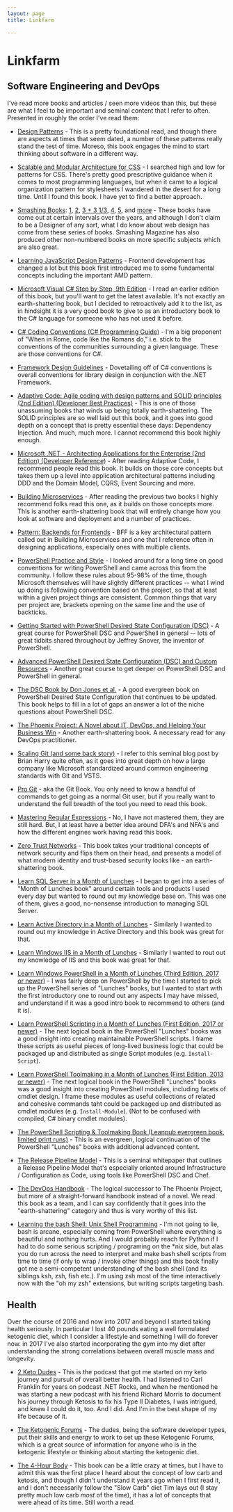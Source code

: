 ```yaml
---
layout: page
title: Linkfarm

---
```


# Linkfarm

## Software Engineering and DevOps

I've read more books and articles / seen more videos than this, but these are what I feel to be important and seminal
content that I refer to often. Presented in roughly the order I've read them:

* [Design Patterns](https://www.amazon.com/Design-Patterns-Elements-Reusable-Object-Oriented/dp/0201633612) - This is a
pretty foundational read, and though there are aspects at times that seem dated, a number of these patterns really stand
the test of time. Moreso, this book engages the mind to start thinking about software in a different way.

* [Scalable and Modular Architecture for CSS](https://smacss.com/) - I searched high and low for patterns for CSS.
There's pretty good prescriptive guidance when it comes to most programming languages, but when it came to a logical
organization pattern for stylesheets I wandered in the desert for a long time. Until I found this book. I have yet to
find a better approach.

* [Smashing Books](https://shop.smashingmagazine.com/collections/books):
[1](https://shop.smashingmagazine.com/products/the-smashing-book-1-digital-edition),
[2](https://shop.smashingmagazine.com/products/smashing-book-2),
[3 + 3 1/3](https://shop.smashingmagazine.com/products/smashing-book-3-digital-edition),
[4](https://shop.smashingmagazine.com/products/smashing-book-4-ebooks),
[5](https://shop.smashingmagazine.com/products/smashing-book-5-real-life-responsive-web-design),
and [more](https://shop.smashingmagazine.com/) - These books have come out at certain intervals over the years, and
although I don't claim to be a Designer of any sort, what I do know about web design has come from these series of
books. Smashing Magazine has also produced other non-numbered books on more specific subjects which are also great.

* [Learning JavaScript Design Patterns](https://addyosmani.com/resources/essentialjsdesignpatterns/book/) - Frontend
development has changed a lot but this book first introduced me to some fundamental concepts including the important AMD
pattern.

* [Microsoft Visual C# Step by Step, 9th Edition](
    https://www.microsoftpressstore.com/store/microsoft-visual-c-sharp-step-by-step-9781509307760) - I read an earlier
edition of this book, but you'll want to get the latest available. It's not exactly an earth-shattering book, but I
decided to retroactively add it to the list, as in hindsight it is a very good book to give to as an introductory book
to the C# language for someone who has not used it before.

* [C# Coding Conventions (C# Programming Guide)](
    https://docs.microsoft.com/en-us/dotnet/csharp/programming-guide/inside-a-program/coding-conventions) - I'm a big
proponent of "When in Rome, code like the Romans do," i.e. stick to the conventions of the communities surrounding a
given language. These are those conventions for C#.

* [Framework Design Guidelines](https://docs.microsoft.com/en-us/dotnet/standard/design-guidelines/) - Dovetailing off
of C# conventions is overall conventions for library design in conjunction with the .NET Framework.

* [Adaptive Code: Agile coding with design patterns and SOLID principles (2nd Edition) (Developer Best Practices)](
    https://www.amazon.com/Adaptive-Code-principles-Developer-Practices/dp/1509302581/) - This is one of those
unassuming books that winds up being totally earth-shattering. The SOLID principles are so well laid out this book, and
it goes into good depth on a concept that is pretty essential these days: Dependency Injection. And much, much more. I
cannot recommend this book highly enough.

* [Microsoft .NET - Architecting Applications for the Enterprise (2nd Edition) (Developer Reference)](
    https://www.amazon.com/Microsoft-NET-Architecting-Applications-Enterprise/dp/0735685355) - After reading Adaptive
Code, I recommend people read this book. It builds on those core concepts but takes them up a level into application
architectural patterns including DDD and the Domain Model, CQRS, Event Sourcing and more.

* [Building Microservices](http://shop.oreilly.com/product/0636920033158.do) - After reading the previous two books I
highly recommend folks read this one, as it builds on those concepts more. This is another earth-shattering book that
will entirely change how you look at software and deployment and a number of practices.

* [Pattern: Backends for Frontends](http://samnewman.io/patterns/architectural/bff/) - BFF is a key architectural
pattern called out in Building Microservices and one that I reference often in designing applications, especially ones
with multiple clients.

* [PowerShell Practice and Style](https://github.com/PoshCode/PowerShellPracticeAndStyle) - I looked around for a long
time on good conventions for writing PowerShell and came across this from the community. I follow these rules about
95-98% of the time, though Microsoft themselves will have slightly different practices -- what I wind up doing is
following convention based on the project, so that at least within a given project things are consistent. Common things
that vary per project are, brackets opening on the same line and the use of backticks.

* [Getting Started with PowerShell Desired State Configuration (DSC)](
    https://mva.microsoft.com/en-US/training-courses/getting-started-with-powershell-desired-state-configuration-dsc-8672) -
A great course for PowerShell DSC and PowerShell in general -- lots of great tidbits shared throughout by Jeffrey
Snover, the inventor of PowerShell.

* [Advanced PowerShell Desired State Configuration (DSC) and Custom Resources](
    https://mva.microsoft.com/en-US/training-courses/advanced-powershell-desired-state-configuration-dsc-and-custom-resources-8702) -
Another great course to get deeper on PowerShell DSC and PowerShell in general.

* [The DSC Book by Don Jones et al.](https://leanpub.com/the-dsc-book) - A good evergreen book on PowerShell Desired
State Configuration that continues to be updated. This book helps to fill in a lot of gaps an answer a lot of the niche
questions about PowerShell DSC.

* [The Phoenix Project: A Novel about IT, DevOps, and Helping Your Business Win](
    https://www.amazon.com/Phoenix-Project-DevOps-Helping-Business/dp/0988262592) - Another earth-shattering book. A
necessary read for any DevOps practitioner.

* [Scaling Git (and some back story)](
    https://blogs.msdn.microsoft.com/bharry/2017/02/03/scaling-git-and-some-back-story/) - I refer to this seminal blog
post by Brian Harry quite often, as it goes into great depth on how a large company like Microsoft standardized around
common engineering standards with Git and VSTS.

* [Pro Git](https://git-scm.com/book/en/v2) - aka the Git Book. You only need to know a handful of commands to get going
as a normal Git user, but if you really want to understand the full breadth of the tool you need to read this book.

* [Mastering Regular Expressions](http://shop.oreilly.com/product/9780596528126.do) - No, I have not mastered them, they
are still hard. But, I at least have a better idea around DFA's and NFA's and how the different engines work having read
this book.

* [Zero Trust Networks](http://shop.oreilly.com/product/0636920052265.do) - This book takes your traditional concepts of
network security and flips them on their head, and presents a model of what modern identity and trust-based security
looks like - an earth-shattering book.

* [Learn SQL Server in a Month of Lunches](
    https://www.manning.com/books/learn-sql-server-administration-in-a-month-of-lunches) -
I began to get into a series of "Month of Lunches book" around certain tools and products I used every day but wanted
to round out my knowledge base on. This was one of them, gives a good, no-nonsense introduction to managing SQL Server.

* [Learn Active Directory in a Month of Lunches](
    https://www.manning.com/books/learn-active-directory-management-in-a-month-of-lunches) -
Similarly I wanted to round out my knowledge in Active Directory and this book was great for that.

* [Learn Windows IIS in a Month of Lunches](https://www.manning.com/books/learn-windows-iis-in-a-month-of-lunches) -
Similarly I wanted to rout out my knowledge of IIS and this book was great for that.

* [Learn Windows PowerShell in a Month of Lunches (Third Edition, 2017 or newer)](
    https://www.manning.com/books/learn-windows-powershell-in-a-month-of-lunches-third-edition) - I was fairly deep on
PowerShell by the time I started to pick up the PowerShell series of "Lunches" books, but I wanted to start with the
first introductory one to round out any aspects I may have missed, and understand if it was a good intro book to
recommend to others (and it is).

* [Learn PowerShell Scripting in a Month of Lunches (First Edition, 2017 or newer)](
    https://www.manning.com/books/learn-powershell-scripting-in-a-month-of-lunches) - The next logical book in the
PowerShell "Lunches" books was a good insight into creating maintainable PowerShell scripts. I frame these scripts as
useful pieces of long-lived business logic that could be packaged up and distributed as single Script modules (e.g.
`Install-Script`).

* [Learn PowerShell Toolmaking in a Month of Lunches (First Edition, 2013 or newer)](
    https://www.manning.com/books/learn-powershell-toolmaking-in-a-month-of-lunches) - The next logical book in the
PowerShell "Lunches" books was a good insight into creating PowerShell modules, including facets of cmdlet design. I
frame these modules as useful collections of related and cohesive commands taht could be packaged up and distributed as
cmdlet modules (e.g. `Install-Module`). (Not to be confused with compiled, C# binary cmdlet modules).

* [The PowerShell Scripting & Toolmaking Book (Leanpub evergreen book, limited print runs)](
    https://leanpub.com/powershell-scripting-toolmaking) - This is an evergreen, logical continuation of the PowerShell
"Lunches" books with additional advanced content.

* [The Release Pipeline Model](https://docs.microsoft.com/en-us/powershell/dsc/whitepapers) - This is a seminal
whitepaper that outlines a Release Pipeline Model that's especially oriented around Infrastructure / Configuration as
Code, using tools like PowerShell DSC and Chef.

* [The DevOps Handbook](https://itrevolution.com/book/the-devops-handbook/) - The logical successor to The Phoenix
Project, but more of a straight-forward handbook instead of a novel. We read this book as a team, and I can say
confidently that it goes into the "earth-shattering" category and thus is very worthy of this list.

* [Learning the bash Shell: Unix Shell Programming](
    https://www.amazon.com/Learning-bash-Shell-Programming-Nutshell-ebook/dp/B0043GXMSY) - I'm not going to lie, bash is
arcane, especially coming from PowerShell where everything is beautiful and nothing hurts. And I would probably reach
for Python if I had to do some serious scripting / programing on the *nix side, but alas you do run across the need to
interpret and make bash shell scripts from time to time (if only to wrap / invoke other things) and this book finally
got me a semi-competent understanding of the bash shell (and its siblings ksh, zsh, fish etc.). I'm using zsh most of
the time interactively now with the "oh my zsh" extensions, but writing scripts targeting bash.

## Health

Over the course of 2016 and now into 2017 and beyond I started taking health seriously. In particular I lost 40 pounds
eating a well formulated ketogenic diet, which I consider a lifestyle and something I will do forever now. in 2017 I've
also started incorporating the gym into my diet after understanding the strong correlations between overall muscle mass
and longevity.

* [2 Keto Dudes](http://2ketodudes.com/) - This is the podcast that got me started on my keto journey and pursuit of
overall better health. I had listened to Carl Franklin for years on podcast .NET Rocks, and when he mentioned he was
starting a new podcast with his friend Richard Morris to document his journey through Ketosis to fix his Type II
Diabetes, I was intrigued, and knew I could do it, too. And I did. And I'm in the best shape of my life because of it.

* [The Ketogenic Forums](https://www.ketogenicforums.com/) - The dudes, being the software developer types, put their
skills and energy to work to set up these Ketogenic Forums, which is a great source of information for anyone who is
in the ketogenic lifestyle or thinking about starting the ketogenic diet.

* [The 4-Hour Body](http://fourhourbody.com/) - This book can be a little crazy at times, but I have to admit this was
the first place I heard about the concept of low carb and ketosis, and though I didn't understand it years ago when I
first read it, and I don't necessarily follow the "Slow Carb" diet Tim lays out (I stay pretty much low carb *most* of
the time), it has a lot of concepts that were ahead of its time. Still worth a read.
